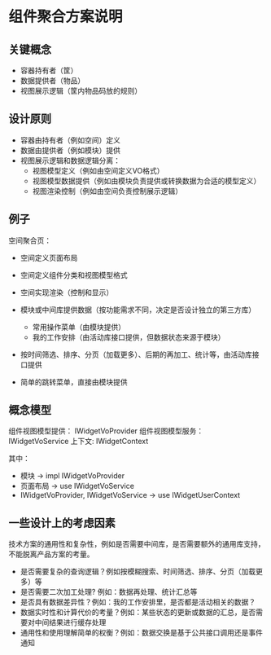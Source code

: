 ﻿# 组件聚合方案说明

## 关键概念

- 容器持有者（筐）
- 数据提供者（物品）
- 视图展示逻辑（筐内物品码放的规则）

## 设计原则

- 容器由持有者（例如空间）定义
- 数据由提供者（例如模块）提供
- 视图展示逻辑和数据逻辑分离：
    - 视图模型定义（例如由空间定义VO格式）
    - 视图模型数据提供（例如由模块负责提供或转换数据为合适的模型定义）
    - 视图渲染控制（例如由空间负责控制展示逻辑）

## 例子

空间聚合页：

- 空间定义页面布局
- 空间定义组件分类和视图模型格式
- 空间实现渲染（控制和显示）
- 模块或中间库提供数据（按功能需求不同，决定是否设计独立的第三方库）
    - 常用操作菜单（由模块提供）
    - 我的工作安排（由活动库接口提供，但数据状态来源于模块）

- 按时间筛选、排序、分页（加载更多）、后期的再加工、统计等，由活动库接口提供
- 简单的跳转菜单，直接由模块提供


## 概念模型

组件视图模型提供： IWidgetVoProvider
组件视图模型服务： IWidgetVoService
上下文: IWidgetContext

其中：

- 模块 -> impl IWidgetVoProvider
- 页面布局 -> use IWidgetVoService
- IWidgetVoProvider, IWidgetVoService -> use IWidgetUserContext

## 一些设计上的考虑因素

技术方案的通用性和复杂性，例如是否需要中间库，是否需要额外的通用库支持，不能脱离产品方案的考量。
- 是否需要复杂的查询逻辑？例如按模糊搜索、时间筛选、排序、分页（加载更多）等
- 是否需要二次加工处理? 例如：数据再处理、统计汇总等
- 是否具有数据差异性？例如：我的工作安排里，是否都是活动相关的数据？
- 数据实时性和计算代价的考量？例如：某些状态的更新或数据的汇总，是否需要对中间结果进行缓存处理
- 通用性和使用理解简单的权衡？例如：数据交换是基于公共接口调用还是事件通知